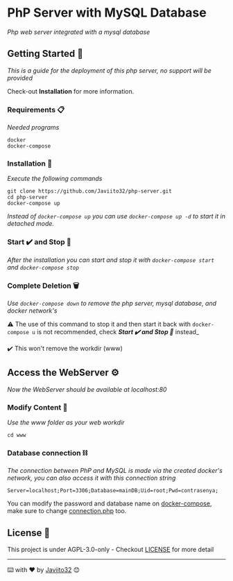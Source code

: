 # PhP Server with MySQL Database

_Php web server integrated with a mysql database_

## Getting Started 🚀

_This is a guide for the deployment of this php server, no support will be provided_

Check-out **Installation** for more information.


### Requirements 📋

_Needed programs_

```
docker
docker-compose
```

### Installation 🔧

_Execute the following commands_

```
git clone https://github.com/Javiito32/php-server.git
cd php-server
docker-compose up
```
_Instead of ```docker-compose up``` you can use ```docker-compose up -d``` to start it in detached mode._

### Start ✔️ and Stop 🛑
_After the installation you can start and stop it with ```docker-compose start``` and ```docker-compose stop```_

### Complete Deletion 🗑️
_Use ```docker-compose down``` to remove the php server, mysql database, and docker network's_

⚠️ The use of this command to stop it and then start it back with ```docker-compose u``` is not recommended, check ***Start ✔️ and Stop 🛑*** instead_

✔️ This won't remove the workdir (www)

## Access the WebServer ⚙️

_Now the WebServer should be available at localhost:80_

### Modify Content 🔩

_Use the www folder as your web workdir_

```
cd www
```

### Database connection ⛓️

_The connection between PhP and MySQL is made via the created docker's network, you can also access it with this connection string_

```
Server=localhost;Port=3306;Database=mainDB;Uid=root;Pwd=contrasenya;
```
You can modify the password and database name on [docker-compose](docker-compose.yml), make sure to change [connection.php](www/connection/connection.php) too.

## License 📄

This project is under AGPL-3.0-only - Checkout [LICENSE](LICENSE) for more detail

---
⌨️ with ❤️ by [Javiito32](https://github.com/Javiito32) 😊
